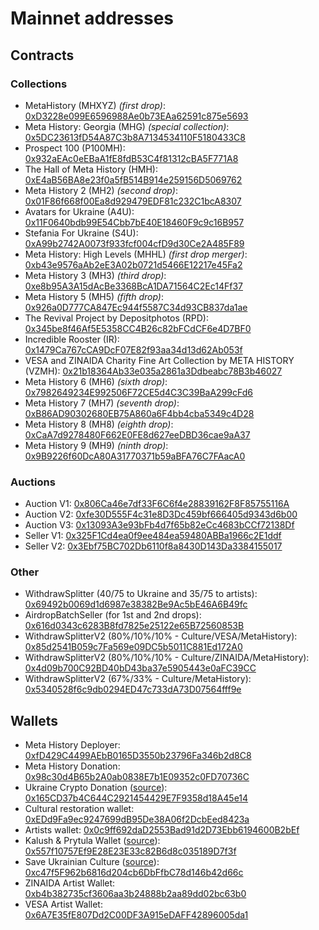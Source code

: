 # Mainnet addresses

## Contracts

### Collections

- MetaHistory (MHXYZ) *(first drop)*: [0xD3228e099E6596988Ae0b73EAa62591c875e5693](https://etherscan.io/address/0xd3228e099e6596988ae0b73eaa62591c875e5693)
- Meta History: Georgia (MHG) *(special collection)*: [0x5DC23613fD54A87C3b8A7134534110F5180433C8](https://etherscan.io/address/0x5dc23613fd54a87c3b8a7134534110f5180433c8)
- Prospect 100 (P100MH): [0x932aEAc0eEBaA1fE8fdB53C4f81312cBA5F771A8](https://etherscan.io/address/0x932aeac0eebaa1fe8fdb53c4f81312cba5f771a8)
- The Hall of Meta History (HMH): [0xE4aB56BA8e23f0a5fB514B914e259156D5069762](https://etherscan.io/address/0xe4ab56ba8e23f0a5fb514b914e259156d5069762)
- Meta History 2 (MH2) *(second drop)*: [0x01F86f668f00Ea8d929479EDF81c232C1bcA8307](https://etherscan.io/address/0x01f86f668f00ea8d929479edf81c232c1bca8307)
- Avatars for Ukraine (A4U): [0x11F0640bdb99E54Cbb7bE40E18460F9c9c16B957](https://etherscan.io/address/0x11f0640bdb99e54cbb7be40e18460f9c9c16b957)
- Stefania For Ukraine (S4U): [0xA99b2742A0073f933fcf004cfD9d30Ce2A485F89](https://etherscan.io/address/0xa99b2742a0073f933fcf004cfd9d30ce2a485f89)
- Meta History: High Levels (MHHL) *(first drop merger)*: [0xb43e9576aAb2eE3A02b0721d5466E12217e45Fa2](https://etherscan.io/address/0xb43e9576aab2ee3a02b0721d5466e12217e45fa2)
- Meta History 3 (MH3) *(third drop)*: [0xe8b95A3A15dAcBe3368BcA1DA71564C2Ec14Ff37](https://etherscan.io/address/0xe8b95A3A15dAcBe3368BcA1DA71564C2Ec14Ff37)
- Meta History 5 (MH5) *(fifth drop)*: [0x926a0D777CA847Ec944f5587C34d93CB837da1ae](https://etherscan.io/address/0x926a0D777CA847Ec944f5587C34d93CB837da1ae)
- The Revival Project by Depositphotos (RPD): [0x345be8f46Af5E5358CC4B26c82bFCdCF6e4D7BF0](https://etherscan.io/address/0x345be8f46Af5E5358CC4B26c82bFCdCF6e4D7BF0)
- Incredible Rooster (IR): [0x1479Ca767cCA9DcF07E82f93aa34d13d62Ab053f](https://etherscan.io/address/0x1479Ca767cCA9DcF07E82f93aa34d13d62Ab053f)
- VESA and ZINAIDA Charity Fine Art Collection by META HISTORY (VZMH): [0x21b18364Ab33e035a2861a3Ddbeabc78B3b46027](https://etherscan.io/address/0x21b18364Ab33e035a2861a3Ddbeabc78B3b46027)
- Meta History 6 (MH6) *(sixth drop)*: [0x7982649234E992506F72CE5d4C3C39BaA299cFd6](https://etherscan.io/address/0x7982649234E992506F72CE5d4C3C39BaA299cFd6)
- Meta History 7 (MH7) *(seventh drop)*: [0xB86AD90302680EB75A860a6F4bb4cba5349c4D28](https://etherscan.io/address/0xB86AD90302680EB75A860a6F4bb4cba5349c4D28)
- Meta History 8 (MH8) *(eighth drop)*: [0xCaA7d9278480F662E0FE8d627eeDBD36cae9aA37](https://etherscan.io/address/0xCaA7d9278480F662E0FE8d627eeDBD36cae9aA37)
- Meta History 9 (MH9) *(ninth drop)*: [0x9B9226f60DcA80A31770371b59aBFA76C7FAacA0](https://etherscan.io/address/0x9B9226f60DcA80A31770371b59aBFA76C7FAacA0)

### Auctions

- Auction V1: [0x806Ca46e7df33F6C6f4e28839162F8F85755116A](https://etherscan.io/address/0x806ca46e7df33f6c6f4e28839162f8f85755116a) 
- Auction V2: [0xfe30D555F4c31e8D3Dc459bf666405d9343d6b00](https://etherscan.io/address/0xfe30d555f4c31e8d3dc459bf666405d9343d6b00)
- Auction V3: [0x13093A3e93bFb4d7f65b82eCc4683bCCf72138Df](https://etherscan.io/address/0x13093a3e93bfb4d7f65b82ecc4683bccf72138df)
- Seller V1: [0x325F1Cd4ea0f9ee484ea59480ABBa1966c2E1ddf](https://etherscan.io/address/0x325f1cd4ea0f9ee484ea59480abba1966c2e1ddf)
- Seller V2: [0x3Ebf75BC702Db6110f8a8430D143Da3384155017](https://etherscan.io/address/0x3Ebf75BC702Db6110f8a8430D143Da3384155017)

### Other

- WithdrawSplitter (40/75 to Ukraine and 35/75 to artists): [0x69492b0069d1d6987e38382Be9Ac5bE46A6B49fc](https://etherscan.io/address/0x69492b0069d1d6987e38382be9ac5be46a6b49fc)
- AirdropBatchSeller (for 1st and 2nd drops): [0x616d0343c6283B8fd7825e25122e65B72560853B](https://etherscan.io/address/0x616d0343c6283B8fd7825e25122e65B72560853B)
- WithdrawSplitterV2 (80%/10%/10% - Culture/VESA/MetaHistory): [0x85d2541B059c7Fa569e09DC5b5011C881Ed172A0](https://etherscan.io/address/0x85d2541B059c7Fa569e09DC5b5011C881Ed172A0)
- WithdrawSplitterV2 (80%/10%/10% - Culture/ZINAIDA/MetaHistory): [0x4d09b700C92BD40bD43ba37e5905443e0aFC39CC](https://etherscan.io/address/0x4d09b700C92BD40bD43ba37e5905443e0aFC39CC)
- WithdrawSplitterV2 (67%/33% - Culture/MetaHistory): [0x5340528f6c9db0294ED47c733dA73D07564fff9e](https://etherscan.io/address/0x5340528f6c9db0294ED47c733dA73D07564fff9e)

## Wallets

- Meta History Deployer: [0xfD429C4499AEbB0165D3550b23796Fa346b2d8C8](https://etherscan.io/address/0xfd429c4499aebb0165d3550b23796fa346b2d8c8)
- Meta History Donation: [0x98c30d4B65b2A0ab0838E7b1E09352c0FD70736C](https://etherscan.io/address/0x98c30d4b65b2a0ab0838e7b1e09352c0fd70736c)
- Ukraine Crypto Donation ([source](https://twitter.com/ukraine/status/1497594592438497282)): [0x165CD37b4C644C2921454429E7F9358d18A45e14](https://etherscan.io/address/0x165cd37b4c644c2921454429e7f9358d18a45e14)
- Cultural restoration wallet: [0xEDd9Fa9ec9247699dB95De38A06f2DcbEed8423a](https://etherscan.io/address/0xEDd9Fa9ec9247699dB95De38A06f2DcbEed8423a)
- Artists wallet: [0x0c9ff692daD2553Bad91d2D73Ebb6194600B2bEf](https://etherscan.io/address/0x0c9ff692daD2553Bad91d2D73Ebb6194600B2bEf)
- Kalush & Prytula Wallet ([source](https://twitter.com/OlenaHalushka/status/1529564859121246208)): [0x557f10757Ef9E28E23E33c82B6d8c035189D7f3f](https://etherscan.io/address/0x557f10757ef9e28e23e33c82b6d8c035189d7f3f)
- Save Ukrainian Culture ([source](https://donate.arts.gov.ua/)): [0xc47f5F962b6816d204cb6DbFfbC78d146b42d66c](https://etherscan.io/address/0xc47f5F962b6816d204cb6DbFfbC78d146b42d66c)
- ZINAIDA Artist Wallet: [0xb4b382735cf3606aa3b24888b2aa89dd02bc63b0](https://etherscan.io/address/0xb4b382735cf3606aa3b24888b2aa89dd02bc63b0)
- VESA Artist Wallet: [0x6A7E35fE807Dd2C00DF3A915eDAFF42896005da1](https://etherscan.io/address/0x6A7E35fE807Dd2C00DF3A915eDAFF42896005da1)
